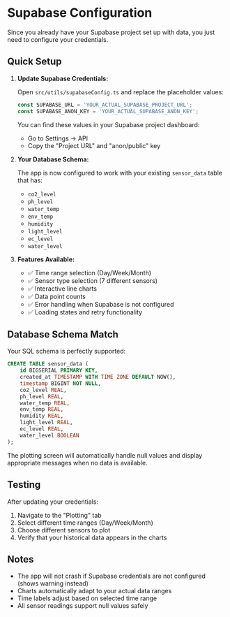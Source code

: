 # Supabase Configuration

Since you already have your Supabase project set up with data, you just need to configure your credentials.

## Quick Setup

1. **Update Supabase Credentials:**
   
   Open `src/utils/supabaseConfig.ts` and replace the placeholder values:
   
   ```typescript
   const SUPABASE_URL = 'YOUR_ACTUAL_SUPABASE_PROJECT_URL';
   const SUPABASE_ANON_KEY = 'YOUR_ACTUAL_SUPABASE_ANON_KEY';
   ```

   You can find these values in your Supabase project dashboard:
   - Go to Settings → API
   - Copy the "Project URL" and "anon/public" key

2. **Your Database Schema:**
   
   The app is now configured to work with your existing `sensor_data` table that has:
   - `co2_level`
   - `ph_level` 
   - `water_temp`
   - `env_temp`
   - `humidity`
   - `light_level`
   - `ec_level`
   - `water_level`

3. **Features Available:**
   
   - ✅ Time range selection (Day/Week/Month)
   - ✅ Sensor type selection (7 different sensors)
   - ✅ Interactive line charts
   - ✅ Data point counts
   - ✅ Error handling when Supabase is not configured
   - ✅ Loading states and retry functionality

## Database Schema Match

Your SQL schema is perfectly supported:
```sql
CREATE TABLE sensor_data (
    id BIGSERIAL PRIMARY KEY,
    created_at TIMESTAMP WITH TIME ZONE DEFAULT NOW(),
    timestamp BIGINT NOT NULL,
    co2_level REAL,
    ph_level REAL,
    water_temp REAL,
    env_temp REAL,
    humidity REAL,
    light_level REAL,
    ec_level REAL,
    water_level BOOLEAN
);
```

The plotting screen will automatically handle null values and display appropriate messages when no data is available.

## Testing

After updating your credentials:
1. Navigate to the "Plotting" tab
2. Select different time ranges (Day/Week/Month)
3. Choose different sensors to plot
4. Verify that your historical data appears in the charts

## Notes

- The app will not crash if Supabase credentials are not configured (shows warning instead)
- Charts automatically adapt to your actual data ranges
- Time labels adjust based on selected time range
- All sensor readings support null values safely
